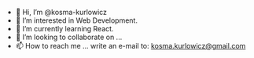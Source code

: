 - 👋 Hi, I’m @kosma-kurlowicz
- 👀 I’m interested in Web Development.
- 🌱 I’m currently learning React.
- 💞️ I’m looking to collaborate on ...
- 📫 How to reach me ... write an e-mail to: kosma.kurlowicz@gmail.com

<!---
kosma-kurlowicz/kosma-kurlowicz is a ✨ special ✨ repository because its `README.md` (this file) appears on your GitHub profile.
You can click the Preview link to take a look at your changes.
--->

